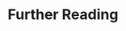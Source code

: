 ---
# Accomplishments widget.
widget: "reading"  # See https://sourcethemes.com/academic/docs/page-builder/
headless: true  # This file represents a page section.
active: true  # Activate this widget? true/false
weight: 6  # Order that this section will appear.
title: "Further Reading"
subtitle: ""

# Date format
#   Refer to https://sourcethemes.com/academic/docs/customization/#date-format
date_format: "Jan 2006"

# Accomplishments.
#   Add/remove as many `[[item]]` blocks below as you like.
#   `title`, `organization` and `date_start` are the required parameters.
#   Leave other parameters empty if not required.
#   Begin/end multi-line descriptions with 3 quotes `"""`.
itemLink:
- linkText: "Docker Image Repositories"
  linkUrl: "/display/containers/Docker+Image+Repositories"
  openNewWindow: false
- linkText: "Working With Dockerfiles"
  linkUrl: "/display/containers/Working+With+Dockerfiles"
  openNewWindow: false
- linkText: "Running Docker Containers"
  linkUrl: "/display/containers/Running+Docker+Containers"
  openNewWindow: false
- linkText: "Working With Docker Hub"
  linkUrl: "/display/containers/Working+With+Docker+Hub"
  openNewWindow: false
- linkText: "Docker Container Management"
  linkUrl: "/display/containers/Docker+Container+Management"
  openNewWindow: false
- linkText: "Storing Data Within Containers"
  linkUrl: "/display/containers/Storing+Data+Within+Containers"
  openNewWindow: false
- linkText: "Docker Compliance"
  linkUrl: "/display/containers/Docker+Compliance"
  openNewWindow: false

---